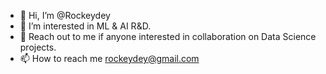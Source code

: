 - 👋 Hi, I’m @Rockeydey
- 👀 I’m interested in ML & AI R&D.
- 💞️ Reach out to me if anyone interested in collaboration on Data Science projects.
- 📫 How to reach me rockeydey@gmail.com

<!---
Rockeydey/Rockeydey is a ✨ special ✨ repository because its `README.md` (this file) appears on your GitHub profile.
You can click the Preview link to take a look at your changes.
--->
